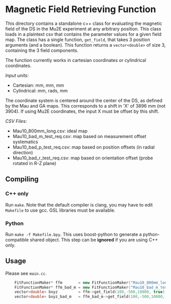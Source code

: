 # Magnetic Field Retrieving Function
This directory contains a standalone c++ class for evaluating the magnetic field of the
DS in the Mu2E experiment at any arbitrary position.  This class loads in a plaintext csv that
contains the parameter values for a given field map.  The class has a single function, `get_field`, that takes 3 position arguments (and a boolean).  This function returns a `vector<double>` of size 3, containing the 3 field components.

The function currently works in cartesian coordinates or cylindrical coordinates.

*Input units:*
* Cartesian: mm, mm, mm
* Cylindrical: mm, rads, mm

The coordinate system is centered around the center of the DS, as defined by the Mau and GA maps.  This corresponds to a shift in 'X' of 3896 mm (not 3904).  If using Mu2E coordinates, the input X must be offset by this shift.

*CSV Files:*
* Mau10_800mm_long.csv: ideal map
* Mau10_bad_m_test_req.csv: map based on measurement offset systematics
* Mau10_bad_p_test_req.csv: map based on position offsets (in radial direction)
* Mau10_bad_r_test_req.csv: map based on orientation offset (probe rotated in R-Z plane)

## Compiling
### C++ only
Run `make`.  Note that the default compiler is clang, you may have to edit `Makefile` to use gcc.  GSL libraries must be available.

### Python
Run `make -f Makefile.bpy`.  This uses boost-python to generate a python-compatible shared object.  This step can be **ignored** if you are using C++ only.

## Usage
Please see `main.cc`.

```c++
    FitFunctionMaker* ffm       = new FitFunctionMaker("Mau10_800mm_long.csv");
    FitFunctionMaker* ffm_bad_m = new FitFunctionMaker("Mau10_bad_m_test_req.csv");
    vector<double> bxyz         = ffm->get_field(100,-500,10000, true);
    vector<double> bxyz_bad_m   = ffm_bad_m->get_field(100,-500,10000, true);
```
